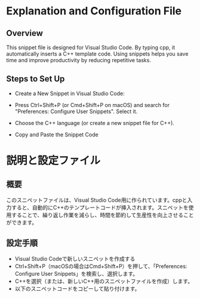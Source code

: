 # Explanation and Configuration File
## Overview
This snippet file is designed for Visual Studio Code. By typing cpp, it automatically inserts a C++ template code. Using snippets helps you save time and improve productivity by reducing repetitive tasks.

## Steps to Set Up
- Create a New Snippet in Visual Studio Code:

- Press Ctrl+Shift+P (or Cmd+Shift+P on macOS) and search for "Preferences: Configure User Snippets". Select it.
- Choose the C++ language (or create a new snippet file for C++).
- Copy and Paste the Snippet Code

# 説明と設定ファイル
## 概要
このスニペットファイルは、Visual Studio Code用に作られています。cppと入力すると、自動的にC++のテンプレートコードが挿入されます。スニペットを使用することで、繰り返し作業を減らし、時間を節約して生産性を向上させることができます。

## 設定手順
- Visual Studio Codeで新しいスニペットを作成する
- Ctrl+Shift+P（macOSの場合はCmd+Shift+P）を押して、「Preferences: Configure User Snippets」を検索し、選択します。
- C++を選択（または、新しいC++用のスニペットファイルを作成）します。
- 以下のスニペットコードをコピーして貼り付けます。
